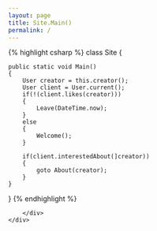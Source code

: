 ```yaml
---
layout: page
title: Site.Main()
permalink: /
---
```

<div class="home">
	<div class="row">
		<div class="col-md-6 col-md-offset-3">

{% highlight csharp %}
class Site
{

	public static void Main()
	{
		User creator = this.creator();
		User client = User.current();
		if(!(client.likes(creator)))
		{
			Leave(DateTime.now);
		}
		else
		{
			Welcome();
		}

		if(client.interestedAbout(]creator))
		{
			goto About(creator);
		}
	}
}
{% endhighlight %}

		</div>
	</div>
</div>